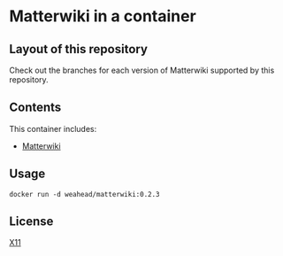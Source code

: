 # Matterwiki in a container

## Layout of this repository

Check out the branches for each version of Matterwiki supported by this repository.


## Contents

This container includes:

- [Matterwiki](http://matterwiki.com/)


## Usage

`docker run -d weahead/matterwiki:0.2.3`


## License

[X11](LICENSE)
